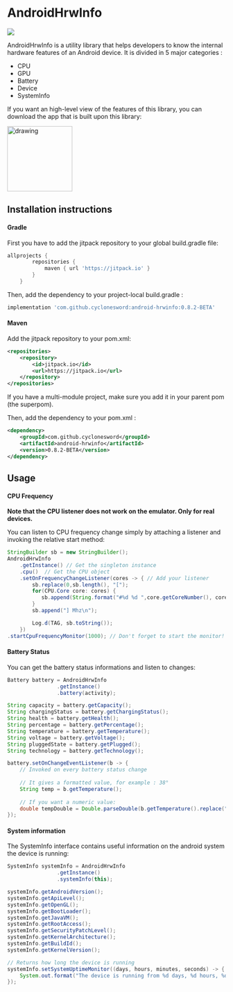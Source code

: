 # AndroidHrwInfo
[![](https://jitpack.io/v/cyclonesword/android-hrwinfo.svg)](https://jitpack.io/#cyclonesword/android-hrwinfo)


AndroidHrwInfo is a utility library that helps developers to know the internal hardware features of an Android device.
It is divided in 5 major categories :

  - CPU
  - GPU
  - Battery
  - Device
  - SystemInfo

If you want an high-level view of the features of this library, you can download the app that is built upon this library:

<a href="https://play.google.com/store/apps/details?id=com.domenicoaiello.devicespecs">
    <img src="https://play.google.com/intl/en_us/badges/images/generic/en_badge_web_generic.png" alt="drawing" width="150"/>
</a>

## Installation instructions

#### Gradle
First you have to add the jitpack repository to your global build.gradle file:
``` groovy
allprojects {
        repositories {
            maven { url 'https://jitpack.io' }
        }
    }
```


Then, add the dependency to your project-local build.gradle :
``` groovy
implementation 'com.github.cyclonesword:android-hrwinfo:0.8.2-BETA'
```

#### Maven
Add the jitpack repository to your pom.xml: 
``` xml
<repositories>
    <repository>
        <id>jitpack.io</id>
        <url>https://jitpack.io</url>
    </repository>
</repositories>
```
If you have a multi-module project, make sure you add it in your parent pom (the superpom).
<br />

Then, add the dependency to your pom.xml :
``` xml
<dependency>
    <groupId>com.github.cyclonesword</groupId>
    <artifactId>android-hrwinfo</artifactId>
    <version>0.8.2-BETA</version>
</dependency>
```

## Usage

#### CPU Frequency
**Note that the CPU listener does not work on the emulator. Only for real devices.**

You can listen to CPU frequency change simply by attaching a listener and invoking the relative start method:
``` java
StringBuilder sb = new StringBuilder();
AndroidHrwInfo
    .getInstance() // Get the singleton instance
    .cpu()  // Get the CPU object
    .setOnFrequencyChangeListener(cores -> { // Add your listener
        sb.replace(0,sb.length(), "[");
        for(CPU.Core core: cores) {
           sb.append(String.format("#%d %d ",core.getCoreNumber(), core.getCurFrequency()));
        }
        sb.append("] Mhz\n");

        Log.d(TAG, sb.toString());
    })
.startCpuFrequencyMonitor(1000); // Don't forget to start the monitor!
```

#### Battery Status
You can get the battery status informations and listen to changes:

``` java
Battery battery = AndroidHrwInfo
                .getInstance()
                .battery(activity);

String capacity = battery.getCapacity();
String chargingStatus = battery.getChargingStatus();
String health = battery.getHealth();
String percentage = battery.getPercentage();
String temperature = battery.getTemperature();
String voltage = battery.getVoltage();
String pluggedState = battery.getPlugged();
String technology = battery.getTechnology();

battery.setOnChangeEventListener(b -> {
    // Invoked on every battery status change
  
    // It gives a formatted value, for example : 38°
    String temp = b.getTemperature();
    
    // If you want a numeric value:
    double tempDouble = Double.parseDouble(b.getTemperature().replace("°C", "").trim());
});
```

#### System information
The SystemInfo interface contains useful information on the android system the device is running:

``` java
SystemInfo systemInfo = AndroidHrwInfo
                .getInstance()
                .systemInfo(this);

systemInfo.getAndroidVersion();
systemInfo.getApiLevel();
systemInfo.getOpenGL();
systemInfo.getBootLoader();
systemInfo.getJavaVM();
systemInfo.getRootAccess();
systemInfo.getSecurityPatchLevel();
systemInfo.getKernelArchitecture();
systemInfo.getBuildId();
systemInfo.getKernelVersion();

// Returns how long the device is running
systemInfo.setSystemUptimeMonitor((days, hours, minutes, seconds) -> {
    System.out.format("The device is running from %d days, %d hours, %d minutes and %d seconds",days,hours,minutes,seconds);
});
```

